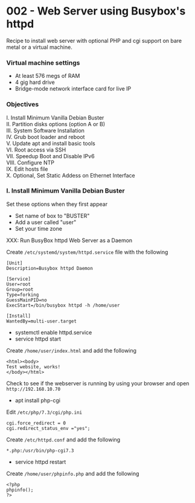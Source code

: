 # 002 - Web Server using Busybox's httpd
Recipe to install web server with optional PHP and cgi support on bare metal or a virtual machine.<br>

### Virtual machine settings
- At least 576 megs of RAM
- 4 gig hard drive
- Bridge-mode network interface card for live IP 

### Objectives
I. Install Minimum Vanilla Debian Buster<br>
II. Partition disks options (option A or B) <br>
III. System Software Installation<br>
IV. Grub boot loader and reboot<br>
V. Update apt and install basic tools<br>
VI. Root access via SSH<br>
VII. Speedup Boot and Disable IPv6<br>
VIII. Configure NTP<br>
IX. Edit hosts file<br>
X. Optional, Set Static Addess on Ethernet Interface<br>

### I. Install Minimum Vanilla Debian Buster<br>
Set these options when they first appear
- Set name of box to "BUSTER"
- Add a user called "user"
- Set your time zone



XXX: Run BusyBox httpd Web Server as a Daemon

Create `/etc/systemd/system/httpd.service` file with the following
```
[Unit]
Description=Busybox httpd Daemon

[Service]
User=root
Group=root
Type=forking
GuessMainPID=no
ExecStart=/bin/busybox httpd -h /home/user

[Install]
WantedBy=multi-user.target
```

- systemctl enable httpd.service
- service httpd start   

Create `/home/user/index.html` and add the following
```
<html><body>
Test website, works!
</body></html>
```

Check to see if the webserver is running by using your browser and open
`http://192.168.10.70`


- apt install php-cgi

Edit `/etc/php/7.3/cgi/php.ini`
```
cgi.force_redirect = 0
cgi.redirect_status_env ="yes";
```

Create `/etc/httpd.conf` and add the following
```
*.php:/usr/bin/php-cgi7.3
```
- service httpd restart 


Create `/home/user/phpinfo.php` and add the following
```
<?php
phpinfo();
?>
```




